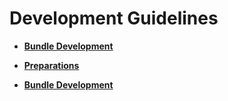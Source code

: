 # Development Guidelines<a name="EN-US_TOPIC_0000001157319417"></a>

-   **[Bundle Development](bundles-guide-overview.md)**  

-   **[Preparations](bundles-guide-prepare.md)**  

-   **[Bundle Development](bundles-guide-develop.md)**  


